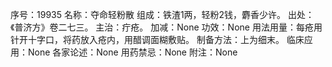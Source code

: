 序号：19935
名称：夺命轻粉散
组成：铁渣1两，轻粉2钱，麝香少许。
出处：《普济方》卷二七三。
主治：疔疮。
加减：None
功效：None
用法用量：每疮用针开十字口，将药放入疮内，用醋调面糊敷贴。
制备方法：上为细末。
临床应用：None
各家论述：None
用药禁忌：None
附注：None
